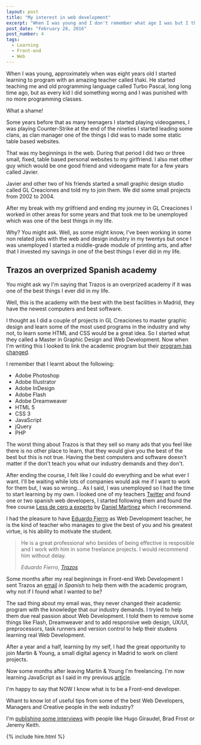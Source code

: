```yaml
---
layout: post
title: "My interest in web development"
excerpt: "When I was young and I don't remember what age I was but I think it was when he was eight I started learning to program with an amazing teacher called Iñaki"
post_date: "February 28, 2016"
post_number: 4
tags:
  - Learning
  - Front-end
  - Web
---
```


When I was young, approximately when was eight years old I started learning to program with an amazing teacher called Iñaki. He started teaching me and old programming language called Turbo Pascal, long long time ago, but as every kid I did something worng and I was punished with no more programming classes.

What a shame!

Some years before that as many teenagers I started playing videogames, I was playing Counter-Strike at the end of the nineties I started leading some clans, as clan manager one of the things I did was to made some static table based websites.

That was my beginnings in the web. During that period I did two or three small, fixed, table based personal websites to my girlfriend. I also met other guy which would be one good friend and videogame mate for a few years called Javier.

Javier and other two of his friends started a small graphic design studio called GL Creaciones and told my to join them. We did some small projects from 2002 to 2004.

After my break with my grilfriend and ending my journey in GL Creaciones I worked in other areas for some years and that took me to be unemployed which was one of the best things in my life.

Why? You might ask. Well, as some might know, I've been working in some non related jobs with the web and design industry in my twentys but once I was unemployed I started a middle-grade module of printing arts, and after that I invested my savings in one of the best things I ever did in my life.

## Trazos an overprized Spanish academy

You might ask wy I'm saying that Trazos is an overprized academy if it was one of the best things I ever did in my life.

Well, this is the academy with the best with the best facilities in Madrid, they have the newest computers and best software.

I thought as I did a couple of projects in GL Creaciones to master graphic design and learn some of the most used programs in the industry and why not, to learn some HTML and CSS would be a great idea. So I started what they called a Master in Graphic Design and Web Development. Now when I'm writing this I looked to link the academic program but their [program has changed](http://www.trazos.net/cursos/curso-de-diseno-web/).

I remember that I learnt about the following:

- Adobe Photoshop
- Adobe Illustrator
- Adobe InDesign
- Adobe Flash
- Adobe Dreamweaver
- HTML 5
- CSS 3
- JavaScript
- jQuery
- PHP

The worst thing about Trazos is that they sell so many ads that you feel like there is no other place to learn, that they would give you the best of the best but this is not true. Having the best computers and software doesn't matter if the don't teach you what our industry demands and they don't.

After ending the course, I felt like I could do everything and be what ever I want. I'll be waiting while lots of companies would ask me if I want to work for them but, I was so wrong... As I said, I was unemployed so I had the time to start learning by my own. I looked one of my teachers [Twitter](https://twitter.com/eduardofierrogo) and found one or two spanish web developers, I started following them and found the free course [Less de cero a experto](https://www.udemy.com/less-de-cero-a-experto/) by [Daniel Martinez](https://twitter.com/Wakkos) which I recommend.

I had the pleasure to have [Eduardo Fierro](http://eduardofierro.pro/index.php) as Web Development teacher, he is the kind of teacher who manages to give the best of you and his greatest virtue, is his ability to motivate the student.

<blockquote class="">
    <p>He is a great professional who besides of being effective is resposible and I work with him in some freelance projects. I would recommend him without delay.</p>
    <cite>Eduardo Fierro, <a href="http://www.trazos.net" target="_blank">Trazos</a></cite>
</blockquote>

Some months after my real beginnings in Front-end Web Development I sent Trazos an [email](/trazos-email) _in Spanish_ to help them with the academic program, why not if I found what I wanted to be?

The sad thing about my email was, they never changed their academic program with the knowledge that our industry demands. I tryied to help them due real passion about Web Development. I told them to remove some things like Flash, Dreamweaver and to add responsive web design, UX/UI, preprocessors, task runners and version control to help their studens learning real Web Development.

After a year and a half, learning by my self, I had the great opportunity to join Martin & Young, a small digital agency in Madrid to work on client projects.

Now some months after leaving Martin & Young I'm freelancing. I'm now learning JavaScript as I said in my previous [article](/2016/02/18/my-next-step-learning-and-new-years-resolutions/).

I'm happy to say that NOW I know what is to be a Front-end developer.

Whant to know lot of useful tips from some of the best Web Developers, Managers and Creative people in the web industry?

I'm [publishing some interviews](/interviews) with people like Hugo Giraudel, Brad Frost or Jeremy Keith.

{% include hire.html %}
